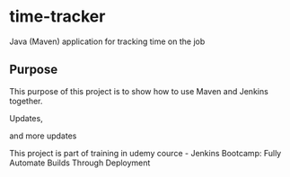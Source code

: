 # time-tracker
Java (Maven) application for tracking time on the job

## Purpose

This purpose of this project is to show how to use Maven and Jenkins together.

Updates, 

and more updates

This project is part of training in udemy cource - Jenkins Bootcamp: Fully Automate Builds Through Deployment
